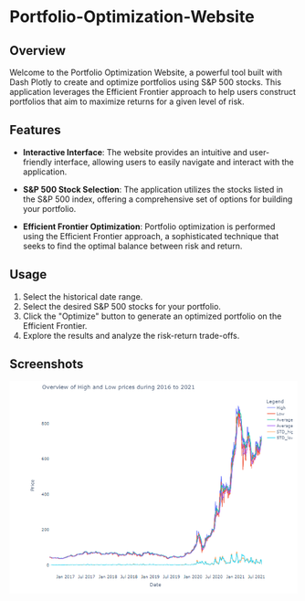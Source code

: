 # Portfolio-Optimization-Website

## Overview
Welcome to the Portfolio Optimization Website, a powerful tool built with Dash Plotly to create and optimize portfolios using S&P 500 stocks. This application leverages the Efficient Frontier approach to help users construct portfolios that aim to maximize returns for a given level of risk.

## Features

- **Interactive Interface**: The website provides an intuitive and user-friendly interface, allowing users to easily navigate and interact with the application.

- **S&P 500 Stock Selection**: The application utilizes the stocks listed in the S&P 500 index, offering a comprehensive set of options for building your portfolio.

- **Efficient Frontier Optimization**: Portfolio optimization is performed using the Efficient Frontier approach, a sophisticated technique that seeks to find the optimal balance between risk and return.

## Usage

1. Select the historical date range.
2. Select the desired S&P 500 stocks for your portfolio.
3. Click the "Optimize" button to generate an optimized portfolio on the Efficient Frontier.
4. Explore the results and analyze the risk-return trade-offs.

## Screenshots
<img src='https://github.com/Ziad22tarek/TESLA-Project/blob/main/Images/HighLowLine.PNG'>



